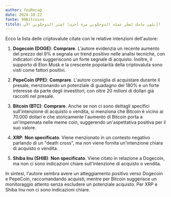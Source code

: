 ```yaml
---
author: YouRecap
date: 2024-10-22
fonte: 99Bitcoins
titolo: إيلون ماسك يُفجّر عملة الدوجكوين مرة أخرى! اشتر الدوجكوين الآن!
---
```


Ecco la lista delle criptovalute citate con le relative intenzioni dell'autore:

1. **Dogecoin (DOGE)**: **Comprare**. L'autore evidenzia un recente aumento del prezzo del 9% e segnala un trend positivo nelle analisi tecniche, con indicatori che suggeriscono un forte segnale di acquisto. Inoltre, il supporto di Elon Musk e la crescente popolarità della criptovaluta sono visti come fattori positivi.

2. **PepeCoin (PPE)**: **Comprare**. L'autore consiglia di acquistare durante il presale, menzionando un potenziale di guadagno del 180% e un forte interesse da parte degli investitori, con oltre 20 milioni di dollari già raccolti nel presale.

3. **Bitcoin (BTC)**: **Comprare**. Anche se non ci sono dettagli specifici sull'intenzione di acquisto o vendita, si menziona che Bitcoin è vicino ai 70.000 dollari e che storicamente l'aumento di Bitcoin porta a un'impennata nelle meme coin, suggerendo un'aspettativa positiva per il suo valore.

4. **XRP**: **Non specificato**. Viene menzionato in un contesto negativo parlando di un "death cross", ma non viene fornita un'intenzione chiara di acquisto o vendita.

5. **Shiba Inu (SHIB)**: **Non specificato**. Viene citato in relazione a Dogecoin, ma non ci sono indicazioni chiare sull'intenzione di acquisto o vendita.

In sintesi, l'autore sembra avere un atteggiamento positivo verso Dogecoin e PepeCoin, raccomandando acquisti, mentre per Bitcoin suggerisce un monitoraggio attento senza escludere un potenziale acquisto. Per XRP e Shiba Inu non ci sono indicazioni chiare.
